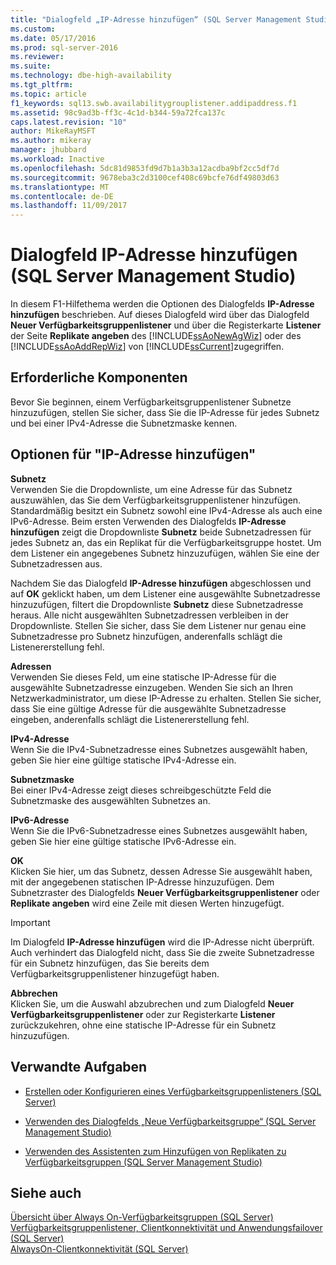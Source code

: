 ```yaml
---
title: "Dialogfeld „IP-Adresse hinzufügen“ (SQL Server Management Studio) | Microsoft-Dokumentation"
ms.custom: 
ms.date: 05/17/2016
ms.prod: sql-server-2016
ms.reviewer: 
ms.suite: 
ms.technology: dbe-high-availability
ms.tgt_pltfrm: 
ms.topic: article
f1_keywords: sql13.swb.availabilitygrouplistener.addipaddress.f1
ms.assetid: 98c9ad3b-ff3c-4c1d-b344-59a72fca137c
caps.latest.revision: "10"
author: MikeRayMSFT
ms.author: mikeray
manager: jhubbard
ms.workload: Inactive
ms.openlocfilehash: 5dc81d9853fd9d7b1a3b3a12acdba9bf2cc5df7d
ms.sourcegitcommit: 9678eba3c2d3100cef408c69bcfe76df49803d63
ms.translationtype: MT
ms.contentlocale: de-DE
ms.lasthandoff: 11/09/2017
---
```

# <a name="add-ip-address-dialog-box-sql-server-management-studio"></a>Dialogfeld IP-Adresse hinzufügen (SQL Server Management Studio)
  In diesem F1-Hilfethema werden die Optionen des Dialogfelds **IP-Adresse hinzufügen** beschrieben. Auf dieses Dialogfeld wird über das Dialogfeld **Neuer Verfügbarkeitsgruppenlistener** und über die Registerkarte **Listener** der Seite **Replikate angeben** des [!INCLUDE[ssAoNewAgWiz](../../../includes/ssaonewagwiz-md.md)] oder des [!INCLUDE[ssAoAddRepWiz](../../../includes/ssaoaddrepwiz-md.md)] von [!INCLUDE[ssCurrent](../../../includes/sscurrent-md.md)]zugegriffen.  
  
## <a name="prerequisites"></a>Erforderliche Komponenten  
 Bevor Sie beginnen, einem Verfügbarkeitsgruppenlistener Subnetze hinzuzufügen, stellen Sie sicher, dass Sie die IP-Adresse für jedes Subnetz und bei einer IPv4-Adresse die Subnetzmaske kennen.  
  
##  <a name="PageOptions"></a> Optionen für "IP-Adresse hinzufügen"  
 **Subnetz**  
 Verwenden Sie die Dropdownliste, um eine Adresse für das Subnetz auszuwählen, das Sie dem Verfügbarkeitsgruppenlistener hinzufügen. Standardmäßig besitzt ein Subnetz sowohl eine IPv4-Adresse als auch eine IPv6-Adresse. Beim ersten Verwenden des Dialogfelds **IP-Adresse hinzufügen** zeigt die Dropdownliste **Subnetz** beide Subnetzadressen für jedes Subnetz an, das ein Replikat für die Verfügbarkeitsgruppe hostet. Um dem Listener ein angegebenes Subnetz hinzuzufügen, wählen Sie eine der Subnetzadressen aus.  
  
 Nachdem Sie das Dialogfeld **IP-Adresse hinzufügen** abgeschlossen und auf **OK** geklickt haben, um dem Listener eine ausgewählte Subnetzadresse hinzuzufügen, filtert die Dropdownliste **Subnetz** diese Subnetzadresse heraus. Alle nicht ausgewählten Subnetzadressen verbleiben in der Dropdownliste. Stellen Sie sicher, dass Sie dem Listener nur genau eine Subnetzadresse pro Subnetz hinzufügen, anderenfalls schlägt die Listenererstellung fehl.  
  
 **Adressen**  
 Verwenden Sie dieses Feld, um eine statische IP-Adresse für die ausgewählte Subnetzadresse einzugeben. Wenden Sie sich an Ihren Netzwerkadministrator, um diese IP-Adresse zu erhalten. Stellen Sie sicher, dass Sie eine gültige Adresse für die ausgewählte Subnetzadresse eingeben, anderenfalls schlägt die Listenererstellung fehl.  
  
 **IPv4-Adresse**  
 Wenn Sie die IPv4-Subnetzadresse eines Subnetzes ausgewählt haben, geben Sie hier eine gültige statische IPv4-Adresse ein.  
  
 **Subnetzmaske**  
 Bei einer IPv4-Adresse zeigt dieses schreibgeschützte Feld die Subnetzmaske des ausgewählten Subnetzes an.  
  
 **IPv6-Adresse**  
 Wenn Sie die IPv6-Subnetzadresse eines Subnetzes ausgewählt haben, geben Sie hier eine gültige statische IPv6-Adresse ein.  
  
 **OK**  
 Klicken Sie hier, um das Subnetz, dessen Adresse Sie ausgewählt haben, mit der angegebenen statischen IP-Adresse hinzuzufügen. Dem Subnetzraster des Dialogfelds **Neuer Verfügbarkeitsgruppenlistener** oder **Replikate angeben** wird eine Zeile mit diesen Werten hinzugefügt.  
  
> [!IMPORTANT]  
>  Im Dialogfeld **IP-Adresse hinzufügen** wird die IP-Adresse nicht überprüft. Auch verhindert das Dialogfeld nicht, dass Sie die zweite Subnetzadresse für ein Subnetz hinzufügen, das Sie bereits dem Verfügbarkeitsgruppenlistener hinzugefügt haben.  
  
 **Abbrechen**  
 Klicken Sie, um die Auswahl abzubrechen und zum Dialogfeld **Neuer Verfügbarkeitsgruppenlistener** oder zur Registerkarte **Listener** zurückzukehren, ohne eine statische IP-Adresse für ein Subnetz hinzuzufügen.  
  
##  <a name="RelatedTasks"></a> Verwandte Aufgaben  
  
-   [Erstellen oder Konfigurieren eines Verfügbarkeitsgruppenlisteners &#40;SQL Server&#41;](../../../database-engine/availability-groups/windows/create-or-configure-an-availability-group-listener-sql-server.md)  
  
-   [Verwenden des Dialogfelds „Neue Verfügbarkeitsgruppe“ &#40;SQL Server Management Studio&#41;](../../../database-engine/availability-groups/windows/use-the-new-availability-group-dialog-box-sql-server-management-studio.md)  
  
-   [Verwenden des Assistenten zum Hinzufügen von Replikaten zu Verfügbarkeitsgruppen &#40;SQL Server Management Studio&#41;](../../../database-engine/availability-groups/windows/use-the-add-replica-to-availability-group-wizard-sql-server-management-studio.md)  
  
## <a name="see-also"></a>Siehe auch  
 [Übersicht über Always On-Verfügbarkeitsgruppen &#40;SQL Server&#41;](../../../database-engine/availability-groups/windows/overview-of-always-on-availability-groups-sql-server.md)   
 [Verfügbarkeitsgruppenlistener, Clientkonnektivität und Anwendungsfailover &#40;SQL Server&#41;](../../../database-engine/availability-groups/windows/listeners-client-connectivity-application-failover.md)   
 [AlwaysOn-Clientkonnektivität &#40;SQL Server&#41;](../../../database-engine/availability-groups/windows/always-on-client-connectivity-sql-server.md)  
  
  
